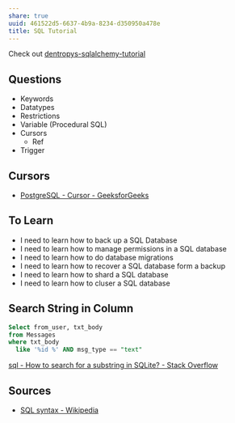```yaml
---
share: true
uuid: 461522d5-6637-4b9a-8234-d350950a478e
title: SQL Tutorial
---
```

Check out [dentropys-sqlalchemy-tutorial](https://github.com/dentropy/dentropys-sqlalchemy-tutorial)

## Questions

* Keywords
* Datatypes
* Restrictions
* Variable (Procedural SQL)
* Cursors
  * Ref
* Trigger

## Cursors

* [PostgreSQL - Cursor - GeeksforGeeks](https://www.geeksforgeeks.org/postgresql-cursor/)

## To Learn

* I need to learn how to back up a SQL Database
* I need to learn how to manage permissions in a SQL database  
* I need to learn how to do database migrations  
* I need to learn how to recover a SQL database form a backup
* I need to learn how to shard a SQL database  
* I need to learn how to cluser a SQL database

## Search String in Column

``` sql
Select from_user, txt_body 
from Messages 
where txt_body 
  like '%id %' AND msg_type == "text"
```

[sql - How to search for a substring in SQLite? - Stack Overflow](https://stackoverflow.com/questions/3671761/how-to-search-for-a-substring-in-sqlite)

## Sources

* [SQL syntax - Wikipedia](https://en.wikipedia.org/wiki/SQL_syntax)